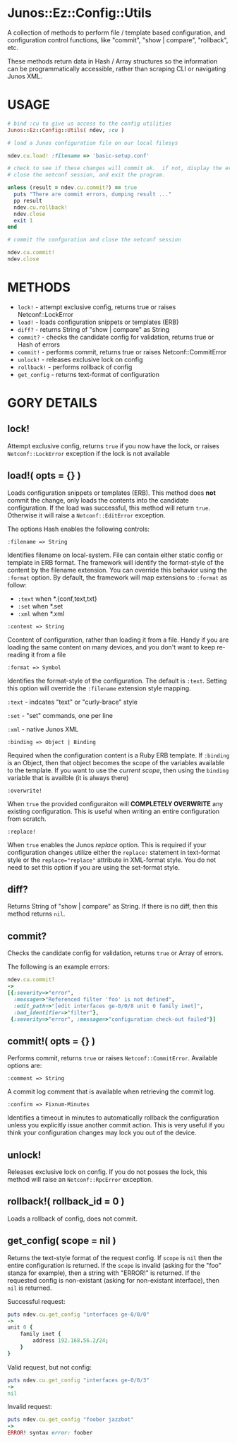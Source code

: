 # Junos::Ez::Config::Utils

A collection of methods to perform file / template based configuration, and configuration control functions, like "commit", "show | compare", "rollback", etc.

These methods return data in Hash / Array structures so the information can be programmatically accessible, rather than scraping CLI or navigating Junos XML.

# USAGE

```ruby
# bind :cu to give us access to the config utilities
Junos::Ez::Config::Utils( ndev, :cu )

# load a Junos configuration file on our local filesys

ndev.cu.load! :filename => 'basic-setup.conf'

# check to see if these changes will commit ok.  if not, display the errors, rollback the config,
# close the netconf session, and exit the program.

unless (result = ndev.cu.commit?) == true
  puts "There are commit errors, dumping result ..."
  pp result
  ndev.cu.rollback!
  ndev.close
  exit 1
end

# commit the confguration and close the netconf session

ndev.cu.commit!
ndev.close
```

# METHODS

  - `lock!` - attempt exclusive config, returns true or raises Netconf::LockError
  - `load!` - loads configuration snippets or templates (ERB)
  - `diff?` - returns String of "show | compare" as String
  - `commit?` - checks the candidate config for validation, returns true or Hash of errors
  - `commit!` - performs commit, returns true or raises Netconf::CommitError 
  - `unlock!` - releases exclusive lock on config
  - `rollback!` - performs rollback of config
  - `get_config` - returns text-format of configuration

# GORY DETAILS

## lock!
Attempt exclusive config, returns `true` if you now have the lock, or raises `Netconf::LockError` exception if the lock is not available

## load!( opts = {} )

Loads configuration snippets or templates (ERB).  This method does **not** commit the change, only loads the contents into the candidate configuration.  If the load was successful, this method will return `true`. Otherwise it will raise a `Netconf::EditError` exception.

The options Hash enables the following controls:


```
:filename => String
```
Identifies filename on local-system.  File can contain either static config or template in ERB format. The framework will identify the format-style of the content by the filename extension.  You can override this behavior using the `:format` option.  By default, the framework will map extensions to `:format` as follow:

  - `:text` when *.{conf,text,txt}
  - `:set` when *.set
  - `:xml` when *.xml

```
:content => String
```
Ccontent of configuration, rather than loading it from a file.  Handy if you are loading the same content on many devices, and you don't want to keep re-reading it from a file

```
:format => Symbol
```

Identifies the format-style of the configuration.  The default is `:text`.  Setting this option will override the `:filename` extension style mapping.

  `:text` - indcates "text" or "curly-brace" style
  
  `:set` - "set" commands, one per line
  
  `:xml` - native Junos XML
      
```
:binding => Object | Binding
``` 
Required when the configuration content is a Ruby ERB template.  If `:binding` is an Object, then that object becomes the scope of the variables available to the template.  If you want to use the *current scope*, then using the `binding` variable that is availble (it is always there)  

```  
:overwrite!
```
When `true` the provided configuraiton will **COMPLETELY OVERWRITE** any existing configuration.  This is useful when writing an entire configuration from scratch.

```
:replace! 
```
When `true` enables the Junos *replace* option.  This is required if your configuration changes utilize either the `replace:` statement in text-format style or the `replace="replace"` attribute in XML-format style.  You do not need to set this option if you are using the set-format style.

## diff?
Returns String of "show | compare" as String.  If there is no diff, then this method returns `nil`.

## commit?

Checks the candidate config for validation, returns `true` or Array of errors.

The following is an example errors:
```ruby
ndev.cu.commit?
->
[{:severity=>"error",
  :message=>"Referenced filter 'foo' is not defined",
  :edit_path=>"[edit interfaces ge-0/0/8 unit 0 family inet]",
  :bad_identifier=>"filter"},
 {:severity=>"error", :message=>"configuration check-out failed"}]
```

## commit!( opts = {} )

Performs commit, returns `true` or raises `Netconf::CommitError`.  Available options are:

    :comment => String
A commit log comment that is available when retrieving the commit log.

    :confirm => Fixnum-Minutes
Identifies a timeout in minutes to automatically rollback the configuration unless you explicitly issue another commit action.  This is very useful if you think your configuration changes may lock you out of the device.

## unlock! 

Releases exclusive lock on config.  If you do not posses the lock, this method will raise an `Netconf::RpcError` exception.

## rollback!( rollback_id = 0 )

Loads a rollback of config, does not commit.

## get_config( scope = nil )

Returns the text-style format of the request config.  If `scope` is `nil` then the entire configuration is returned.  If the `scope` is invalid (asking for the "foo" stanza for example), then a string with "ERROR!" is returned.  If the requested config is non-existant (asking for non-existant interface), then `nil` is returned.

Successful request:
```ruby
puts ndev.cu.get_config "interfaces ge-0/0/0"
->
unit 0 {
    family inet {
        address 192.168.56.2/24;
    }
}
```

Valid request, but not config:
```ruby
puts ndev.cu.get_config "interfaces ge-0/0/3"
-> 
nil
```

Invalid request:
```ruby
puts ndev.cu.get_config "foober jazzbot"
->
ERROR! syntax error: foober
```
